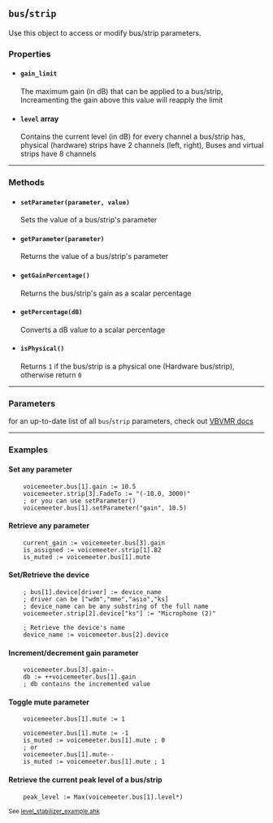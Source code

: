 ## `bus`/`strip` <!-- {docsify-ignore-all} -->

Use this object to access or modify bus/strip parameters.

### Properties

* #### `gain_limit`
     The maximum gain (in dB) that can be applied to a bus/strip, Increamenting the gain above this value will reapply the limit
* #### `level` array
     Contains the current level (in dB) for every channel a bus/strip has, physical (hardware) strips have 2 channels (left, right), Buses and virtual strips have 8 channels


---
### Methods

* #### `setParameter(parameter, value)`
    Sets the value of a bus/strip's parameter
* #### `getParameter(parameter)`
    Returns the value of a bus/strip's parameter
* #### `getGainPercentage()`
    Returns the bus/strip's gain as a scalar percentage
* #### `getPercentage(dB)`
    Converts a dB value to a scalar percentage
* #### `isPhysical()`
    Returns `1` if the bus/strip is a physical one (Hardware bus/strip), otherwise return `0`

---

### Parameters
for an up-to-date list of all `bus`/`strip` parameters, check out [VBVMR docs](http://download.vb-audio.com/Download_CABLE/VoicemeeterRemoteAPI.pdf#page=11)

---

### Examples
#### Set any parameter

```autohotkey
    voicemeeter.bus[1].gain := 10.5
    voicemeeter.strip[3].FadeTo := "(-10.0, 3000)"
    ; or you can use setParameter()
    voicemeeter.bus[1].setParameter("gain", 10.5)
```

#### Retrieve any parameter
```autohotkey
    current_gain := voicemeeter.bus[3].gain
    is_assigned := voicemeeter.strip[1].B2
    is_muted := voicemeeter.bus[1].mute
```

#### Set/Retrieve the device
```autohotkey
    ; bus[1].device[driver] := device_name
    ; driver can be ["wdm","mme","asio","ks]
    ; device_name can be any substring of the full name
    voicemeeter.strip[2].device["ks"] := "Microphone (2)" 

    ; Retrieve the device's name
    device_name := voicemeeter.bus[2].device
```

#### Increment/decrement gain parameter
```autohotkey
    voicemeeter.bus[3].gain--
    db := ++voicemeeter.bus[1].gain 
    ; db contains the incremented value
```

#### Toggle mute parameter
```autohotkey
    voicemeeter.bus[1].mute := 1

    voicemeeter.bus[1].mute := -1
    is_muted := voicemeeter.bus[1].mute ; 0
    ; or
    voicemeeter.bus[1].mute--
    is_muted := voicemeeter.bus[1].mute ; 1
```

#### Retrieve the current peak level of a bus/strip


```autohotkey
    peak_level := Max(voicemeeter.bus[1].level*)
```
<sub>See [level_stabilizer_example.ahk](https://github.com/SaifAqqad/VMR.ahk/blob/master/examples/level_stabilizer_example.ahk)</sub>

